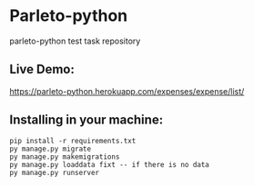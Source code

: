 # Parleto-python
parleto-python test task repository

## Live Demo:
https://parleto-python.herokuapp.com/expenses/expense/list/

## Installing in your machine:
```
pip install -r requirements.txt
py manage.py migrate
py manage.py makemigrations
py manage.py loaddata fixt -- if there is no data
py manage.py runserver
```
